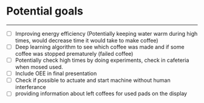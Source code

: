 # Potential goals 
-----------------------
- [ ] Improving energy efficiency (Potentially keeping water warm during high times, would decrease time it would take to make coffee)
- [ ] Deep learning algorithm to see which coffee was made and if some coffee was stopped prematurely (failed coffee)
- [ ] Potentially check high times by doing experiments, check in cafeteria when mosed used.
- [ ] Include OEE in final presentation
- [ ] Check if possible to actuate and start machine without human interferance
- [ ] providing information about left coffees for used pads on the display 
